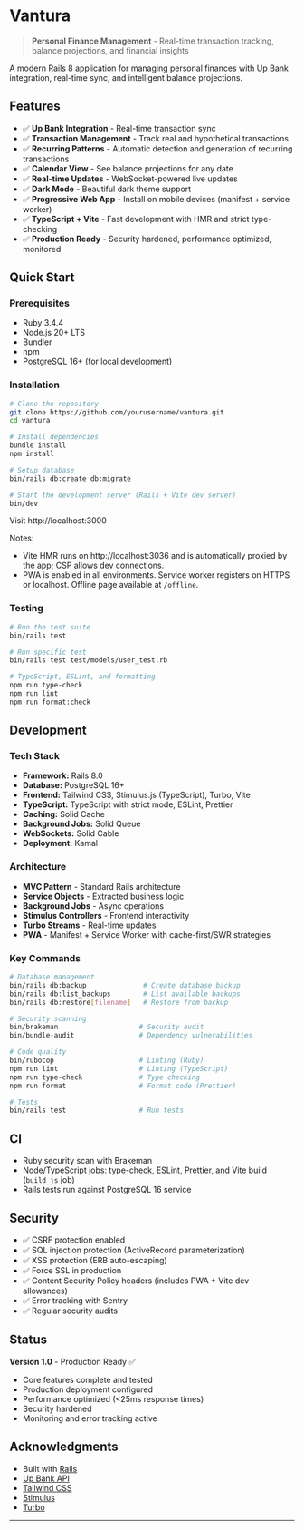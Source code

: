 # Vantura

> **Personal Finance Management** - Real-time transaction tracking, balance projections, and financial insights

A modern Rails 8 application for managing personal finances with Up Bank integration, real-time sync, and intelligent balance projections.

## Features

- ✅ **Up Bank Integration** - Real-time transaction sync
- ✅ **Transaction Management** - Track real and hypothetical transactions
- ✅ **Recurring Patterns** - Automatic detection and generation of recurring transactions
- ✅ **Calendar View** - See balance projections for any date
- ✅ **Real-time Updates** - WebSocket-powered live updates
- ✅ **Dark Mode** - Beautiful dark theme support
- ✅ **Progressive Web App** - Install on mobile devices (manifest + service worker)
- ✅ **TypeScript + Vite** - Fast development with HMR and strict type-checking
- ✅ **Production Ready** - Security hardened, performance optimized, monitored

## Quick Start

### Prerequisites

- Ruby 3.4.4
- Node.js 20+ LTS
- Bundler
- npm
- PostgreSQL 16+ (for local development)

### Installation

```bash
# Clone the repository
git clone https://github.com/yourusername/vantura.git
cd vantura

# Install dependencies
bundle install
npm install

# Setup database
bin/rails db:create db:migrate

# Start the development server (Rails + Vite dev server)
bin/dev
```

Visit http://localhost:3000

Notes:
- Vite HMR runs on http://localhost:3036 and is automatically proxied by the app; CSP allows dev connections.
- PWA is enabled in all environments. Service worker registers on HTTPS or localhost. Offline page available at `/offline`.

### Testing

```bash
# Run the test suite
bin/rails test

# Run specific test
bin/rails test test/models/user_test.rb

# TypeScript, ESLint, and formatting
npm run type-check
npm run lint
npm run format:check
```

## Development

### Tech Stack

- **Framework:** Rails 8.0
- **Database:** PostgreSQL 16+
- **Frontend:** Tailwind CSS, Stimulus.js (TypeScript), Turbo, Vite
- **TypeScript:** TypeScript with strict mode, ESLint, Prettier
- **Caching:** Solid Cache
- **Background Jobs:** Solid Queue
- **WebSockets:** Solid Cable
- **Deployment:** Kamal

### Architecture

- **MVC Pattern** - Standard Rails architecture
- **Service Objects** - Extracted business logic
- **Background Jobs** - Async operations
- **Stimulus Controllers** - Frontend interactivity
- **Turbo Streams** - Real-time updates
- **PWA** - Manifest + Service Worker with cache-first/SWR strategies

### Key Commands

```bash
# Database management
bin/rails db:backup              # Create database backup
bin/rails db:list_backups        # List available backups
bin/rails db:restore[filename]   # Restore from backup

# Security scanning
bin/brakeman                    # Security audit
bin/bundle-audit                # Dependency vulnerabilities

# Code quality
bin/rubocop                     # Linting (Ruby)
npm run lint                    # Linting (TypeScript)
npm run type-check              # Type checking
npm run format                  # Format code (Prettier)

# Tests
bin/rails test                  # Run tests
```

## CI

- Ruby security scan with Brakeman
- Node/TypeScript jobs: type-check, ESLint, Prettier, and Vite build (`build_js` job)
- Rails tests run against PostgreSQL 16 service

## Security

- ✅ CSRF protection enabled
- ✅ SQL injection protection (ActiveRecord parameterization)
- ✅ XSS protection (ERB auto-escaping)
- ✅ Force SSL in production
- ✅ Content Security Policy headers (includes PWA + Vite dev allowances)
- ✅ Error tracking with Sentry
- ✅ Regular security audits

## Status

**Version 1.0** - Production Ready ✅

- Core features complete and tested
- Production deployment configured
- Performance optimized (<25ms response times)
- Security hardened
- Monitoring and error tracking active

## Acknowledgments

- Built with [Rails](https://rubyonrails.org/)
- [Up Bank API](https://developer.up.com.au/)
- [Tailwind CSS](https://tailwindcss.com/)
- [Stimulus](https://stimulus.hotwired.dev/)
- [Turbo](https://turbo.hotwired.dev/)

---


